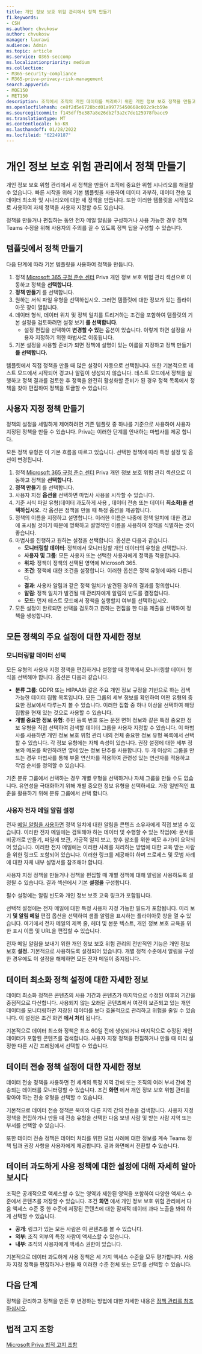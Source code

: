 ```yaml
---
title: 개인 정보 보호 위험 관리에서 정책 만들기
f1.keywords:
- CSH
ms.author: chvukosw
author: chvukosw
manager: laurawi
audience: Admin
ms.topic: article
ms.service: O365-seccomp
ms.localizationpriority: medium
ms.collection:
- M365-security-compliance
- M365-priva-privacy-risk-management
search.appverid:
- MOE150
- MET150
description: 조직에서 조직의 개인 데이터를 처리하기 위한 개인 정보 보호 정책을 만들고 사용자 지정하는 Microsoft 365.
ms.openlocfilehash: ce8f2d5e6728bcd01a99775450668c002c9cb59e
ms.sourcegitcommit: f145dff5e387a8e26db2f3a2c7de125978fbacc9
ms.translationtype: MT
ms.contentlocale: ko-KR
ms.lasthandoff: 01/28/2022
ms.locfileid: "62249187"
---
```

# <a name="create-policies-in-privacy-risk-management"></a>개인 정보 보호 위험 관리에서 정책 만들기

개인 정보 보호 위험 관리에서 새 정책을 만들어 조직에 중요한 위험 시나리오를 해결할 수 있습니다. 빠른 시작을 위해 기본 템플릿을 사용하여 데이터 과부하, 데이터 전송 및 데이터 최소화 및 시나리오에 대한 새 정책을 만듭니다. 또한 이러한 템플릿을 시작점으로 사용하여 자체 정책을 사용자 지정할 수도 있습니다.

정책을 만들거나 편집하는 동안 전자 메일 알림을 구성하거나 사용 가능한 경우 정책 Teams 수정을 위해 사용자의 주의를 끌 수 있도록 정책 팁을 구성할 수 있습니다.

## <a name="create-a-policy-from-a-template"></a>템플릿에서 정책 만들기

다음 단계에 따라 기본 템플릿을 사용하여 정책을 만듭니다.

1. 정책 [Microsoft 365 규정 준수 센터](https://compliance.microsoft.com/) Priva 개인 정보 보호 위험 관리 섹션으로 이동하고 정책을 **선택합니다**.
1. **정책 만들기** 를 선택합니다.
1. 원하는 서식 파일 유형을 선택하십시오. 그러면 템플릿에 대한 정보가 있는 플라이아웃 창이 열립니다.
1. 데이터 형식, 데이터 위치 및 정책 일치를 트리거하는 조건을 포함하여 템플릿의 기본 설정을 검토하려면 설정 보기 **를 선택합니다**.
     - 설정 편집을 선택하여 **변경할 수 있는** 옵션이 있습니다. 이렇게 하면 설정을 사용자 지정하기 위한 마법사로 이동됩니다.
1. 기본 설정을 사용할 준비가 되면 정책에 설명이 있는 이름을 지정하고 정책 만들기 **를 선택합니다.**

템플릿에서 직접 정책을 만들 때 많은 설정이 자동으로 선택됩니다. 또한 기본적으로 테스트 모드에서 시작되어 경고나 알림이 생성되지 않습니다. 테스트 모드에서 정책을 실행하고 정책 결과를 검토한 후 정책을 완전히 활성화할 준비가 된 경우 정책 목록에서 정책을 찾아 편집하여 정책을 토글할 수 있습니다.

## <a name="create-a-custom-policy"></a>사용자 지정 정책 만들기

정책의 설정을 세밀하게 제어하려면 기존 템플릿 중 하나를 기준으로 사용하여 사용자 지정된 정책을 만들 수 있습니다. Priva는 이러한 단계를 안내하는 마법사를 제공 합니다.

모든 정책 유형은 이 기본 흐름을 따르고 있습니다. 선택한 정책에 따라 특정 설정 및 옵션이 변경됩니다.

1. 정책 [Microsoft 365 규정 준수 센터](https://compliance.microsoft.com/) Priva 개인 정보 보호 위험 관리 섹션으로 이동하고 정책을 **선택합니다**.
1. **정책 만들기** 를 선택합니다.
1. 사용자 지정 **옵션을** 선택하면 마법사 사용을 시작할 수 있습니다.
1. 기준 서식 파일 유형(데이터 과도하게 사용 **,**  데이터 전송 또는 데이터 **최소화)을 선택하십시오**. 각 옵션은 정책을 만들 때 특정 옵션을 제공합니다.
1. 정책의 이름을 지정하고 설명합니다. 이러한 이름은 나중에 정책 일치에 대한 경고에 표시될 것이기 때문에 명확하고 설명적인 이름을 사용하여 정책을 식별하는 것이 좋습니다.
1. 마법사를 진행하고 원하는 설정을 선택합니다. 옵션은 다음과 같습니다.
    - **모니터링할 데이터**: 정책에서 모니터링할 개인 데이터의 유형을 선택합니다.
    - **사용자 및 그룹**: 모든 사용자 또는 선택한 사용자에게 정책을 적용합니다.
    - **위치**: 정책이 정책의 선택된 영역에 Microsoft 365.
    - **조건**: 정책에 대한 조건을 설정합니다. 이러한 옵션은 정책 유형에 따라 다릅니다.
    - **결과**: 사용자 알림과 같은 정책 일치가 발견된 경우의 결과를 정의합니다.
    - **알림**: 정책 일치가 발견될 때 관리자에게 알림의 빈도를 결정합니다.
    - **모드**: 먼저 테스트 모드에서 정책을 실행할지 여부를 선택하십시오.
1. 모든 설정이 완료되면 선택을 검토하고 원하는 편집을 한 다음 제출을 선택하여 정책을 생성합니다.

## <a name="learn-about-key-settings-for-all-policies"></a>모든 정책의 주요 설정에 대한 자세한 정보

### <a name="choose-data-to-monitor"></a>모니터링할 데이터 선택

모든 유형의 사용자 지정 정책을 편집하거나 설정할 때 정책에서 모니터링할 데이터 형식을 선택해야 합니다. 옵션은 다음과 같습니다.

- **분류 그룹**: GDPR 또는 HIPAA와 같은 주요 개인 정보 규정을 기반으로 하는 검색 가능한 데이터 집합 목록입니다. 모든 그룹의 세부 정보를 확인하여 어떤 유형의 중요한 정보에서 다루는지 볼 수 있습니다. 이러한 집합 중 하나 이상을 선택하여 해당 집합을 현재 있는 것으로 사용할 수 있습니다.
- **개별 중요한 정보 유형**: 주민 등록 번호 또는 운전 면허 정보와 같은 특정 중요한 정보 유형을 직접 선택하여 검색할 데이터 그룹을 사용자 지정할 수 있습니다. 이 마법사를 사용하면 개인 정보 보호 위험 관리 내의 전체 중요한 정보 유형 목록에서 선택할 수 있습니다. 각 정보 유형에는 자체 속성이 있습니다. 권장 설정에 대한 세부 정보와 메모를 확인하려면 옆에 있는 정보 단추를 사용합니다. 두 개 이상의 그룹을 만드는 경우 마법사를 통해 부울 연산자를 적용하여 관련성 있는 연산자를 적용하고 작업 순서를 정의할 수 있습니다.

기존 분류 그룹에서 선택하는 경우 개별 유형을 선택하거나 자체 그룹을 만들 수도 없습니다. 유연성을 극대화하기 위해 개별 중요한 정보 유형을 선택하세요. 가장 일반적인 표준을 활용하기 위해 분류 그룹에서 선택 합니다.

### <a name="set-user-email-notifications"></a>사용자 전자 메일 알림 설정

전자 [메일 알림을 사용하면](risk-management-notifications.md) 정책 일치에 대한 알림을 콘텐츠 소유자에게 직접 보낼 수 있습니다. 이러한 전자 메일에는 검토해야 하는 데이터 및 수행할 수 있는 작업(예: 문서를 비공개로 만들기, 파일에 보관, 가긍적 일치 보고, 향후 참조를 위한 메모 추가)이 요약되어 있습니다. 이러한 전자 메일에는 이러한 사례를 처리하는 방법에 대한 교육 받는 사람을 위한 링크도 포함되어 있습니다. 이러한 링크를 제공해야 하며 프로세스 및 모범 사례에 대한 자체 내부 설명서를 참조해야 합니다.

사용자 지정 정책을 만들거나 정책을 편집할 때 개별 정책에 대해 알림을 사용하도록 설정될 수 있습니다. 결과 섹션에서 기본 **설정을** 구성합니다.

필수 설정에는 알림 빈도와 개인 정보 보호 교육 링크가 포함됩니다.

선택적 설정에는 전자 메일에 대한 특정 사용자 지정 가능한 필드가 포함됩니다. 미리 보기 **및 알림 메일** 편집 옵션을 선택하여 샘플 알림을 표시하는 플라이아웃 창을 열 수 있습니다. 여기에서 전자 메일의 제목 줄, 헤더 및 본문 텍스트, 개인 정보 보호 교육을 위한 표시 이름 및 URL을 편집할 수 있습니다.

전자 메일 알림을 보내기 위한 개인 정보 보호 위험 관리의 전반적인 기능은 개인 정보 보호 **설정.** 기본적으로 사용하도록 설정되어 있습니다. 개별 정책 수준에서 알림을 구성한 경우에도 이 설정을 해제하면 모든 전자 메일이 중지됩니다.

## <a name="learn-about-settings-for-data-minimization-policies"></a>데이터 최소화 정책 설정에 대한 자세한 정보

데이터 최소화 정책은 콘텐츠의 사용 기간과 콘텐츠가 마지막으로 수정된 이후의 기간을 중점적으로 다산합니다. 사용되지 않는 오래된 콘텐츠에서 여전히 보존되고 있는 개인 데이터를 모니터링하면 저장된 데이터를 보다 효율적으로 관리하고 위험을 줄일 수 있습니다. 이 설정은 조건 화면 **에서 처리** 됩니다.

기본적으로 데이터 최소화 정책은 최소 60일 전에 생성되거나 마지막으로 수정된 개인 데이터가 포함된 콘텐츠를 검색합니다. 사용자 지정 정책을 편집하거나 만들 때 미리 설정한 다른 시간 프레임에서 선택할 수 있습니다.

## <a name="learn-about-settings-for-data-transfer-policies"></a>데이터 전송 정책 설정에 대한 자세한 정보

데이터 전송 정책을 사용하면 전 세계의 특정 지역 간에 또는 조직의 여러 부서 간에 전송되는 데이터를 모니터링할 수 있습니다. 조건 **화면** 에서 개인 정보 보호 위험 관리를 찾아야 하는 전송 유형을 선택할 수 있습니다.

기본적으로 데이터 전송 정책은 북미와 다른 지역 간의 전송을 검색합니다. 사용자 지정 정책을 편집하거나 만들 때 전송 유형을 선택한 다음 보낸 사람 및 받는 사람 지역 또는 부서를 선택할 수 있습니다.

또한 데이터 전송 정책은 데이터 처리를 위한 모범 사례에 대한 정보를 계속 Teams 정책 팁과 권장 사항을 사용자에게 제공합니다. 결과 화면에서 전환할 **수** 있습니다.

## <a name="learn-about-settings-for-data-overexposure-policies"></a>데이터 과도하게 사용 정책에 대한 설정에 대해 자세히 알아보시다

조직은 공개적으로 액세스할 수 있는 영역과 제한된 영역을 포함하여 다양한 액세스 수준에서 콘텐츠를 저장할 수 있습니다. 조건 **화면** 에서 개인 정보 보호 위험 관리에서 다음 액세스 수준 중 한 수준에 저장된 콘텐츠에 대한 잠재적 데이터 과다 노출을 봐야 하게 선택할 수 있습니다.

- **공개**: 링크가 있는 모든 사람은 이 콘텐츠를 볼 수 있습니다.
- **외부**: 조직 외부의 특정 사람이 액세스할 수 있습니다.
- **내부**: 조직의 사용자에게 액세스 권한이 있습니다.

기본적으로 데이터 과도하게 사용 정책은 세 가지 액세스 수준을 모두 평가합니다. 사용자 지정 정책을 편집하거나 만들 때 이러한 수준 전체 또는 모두를 선택할 수 있습니다.

## <a name="next-steps"></a>다음 단계

정책을 관리하고 정책을 만든 후 변경하는 방법에 대한 자세한 내용은 [정책 관리를 참조하십시오](risk-management-policies-manage.md).

## <a name="legal-disclaimer"></a>법적 고지 조항

[Microsoft Priva 법적 고지 조항](priva-disclaimer.md)
